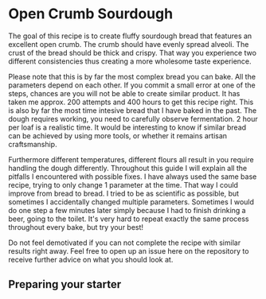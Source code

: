 # Open Crumb Sourdough

The goal of this recipe is to create fluffy sourdough bread that features an
excellent open crumb. The crumb should have evenly spread alveoli. The crust
of the bread should be thick and crispy. That way you experience two different
consistencies thus creating a more wholesome taste experience.

Please note that this is by far the most complex bread you can bake. All the
parameters depend on each other. If you commit a small error at one of the steps,
chances are you will not be able to create similar product. It has taken me
approx. 200 attempts and 400 hours to get this recipe right. This is also by
far the most time intesive bread that I have baked in the past. The dough
requires working, you need to carefully observe fermentation. 2 hour per loaf
is a realistic time. It would be interesting to know if similar bread can be
achieved by using more tools, or whether it remains artisan craftsmanship.

Furthermore different temperatures, different flours all result in you require
handling the dough differently. Throughout this guide I will explain all
the pitfalls I encountered with possible fixes. I have always used the same
base recipe, trying to only change 1 parameter at the time. That way I could
improve from bread to bread. I tried to be as scientific as possible, but
sometimes I accidentally changed multiple parameters. Sometimes I would do one
step a few minutes later simply because I had to finish drinking a beer, going
to the toilet. It's very hard to repeat exactly the same process throughout
every bake, but try your best!

Do not feel demotivated if you can not complete the recipe with similar results
right away. Feel free to open up an issue here on the repository to receive
further advice on what you should look at.


## Preparing your starter
